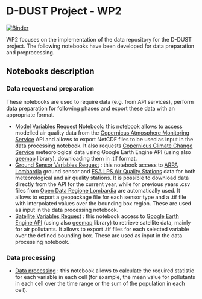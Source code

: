 # D-DUST Project - WP2
[![Binder](https://mybinder.org/badge_logo.svg)](https://mybinder.org/v2/gh/opengeolab/D-DUST.git/WP2)

WP2 focuses on the implementation of the data repository for the D-DUST project. The following notebooks have been developed for data preparation and preprocessing.

## Notebooks description

### Data request and preparation
These notebooks are used to require data (e.g. from API services), perform data preparation for following phases and export these data with an appropriate format.
- [Model Variables Request Notebook](https://github.com/opengeolab/D-DUST/blob/WP2/Model%20Variables%20Request.ipynb): this notebook allows to access modelled air quality data from the [Copernicus Atmosphere Monitoring Service](https://atmosphere.copernicus.eu/data) API and allows to export NetCDF files to be used as input in the data processing notebook. It also requests [Copernicus Climate Change Service](https://climate.copernicus.eu/) meteorological data using Google Earth Engine API (using also [geemap](https://geemap.org/) library), downloading them in .tif format.
- [Ground Sensor Variables Request](https://github.com/opengeolab/D-DUST/blob/WP2/Ground%20Sensor%20Variables%20Request%20-%20ARPA%20Lombardia.ipynb) : this notebook access to [ARPA Lombardia](https://www.arpalombardia.it/Pages/ARPA_Home_Page.aspx) ground sensor and [ESA LPS Air Quality Stations](https://aqp.eo.esa.int/aqstation/) data for both meteorological and air quality stations. It is possible to download data directly from the API for the current year, while for previous years .csv files from [Open Data Regione Lombardia](https://www.dati.lombardia.it/) are automatically used. It allows to export a geopackage file for each sensor type and a .tif file with interpolated values over the bounding box region. These are used as input in the data processing notebook.
- [Satellite Variables Request](https://github.com/opengeolab/D-DUST/blob/WP2/Satellite%20Variables%20Request.ipynb) : this notebook access to [Google Earth Engine API](https://developers.google.com/earth-engine/datasets) (using also [geemap](https://geemap.org/) library) to retrieve satellite data, mainly for air pollutants. It allows to export .tif files for each selected variable over the defined bounding box. These are used as input in the data processing notebook.

### Data processing
- [Data processing](https://github.com/opengeolab/D-DUST/blob/WP2/grid_processing.ipynb) : this notebook allows to calculate the required statistic for each variable in each cell (for example, the mean value for pollutants in each cell over the time range or the sum of the population in each cell).

